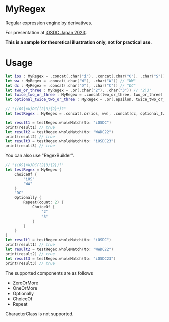 # MyRegex
Regular expression engine by derivatives.

For presentation at [iOSDC Japan 2023](https://iosdc.jp/2023/).

**This is a sample for theoretical illustration only, not for practical use.**

# Usage

```swift
let ios : MyRegex = .concat(.char("i"), .concat(.char("O"), .char("S"))) // "iOS"
let ww : MyRegex = .concat(.char("W"), .char("W")) // "WW"
let dc : MyRegex = .concat(.char("D"), .char("C")) // "DC"
let two_or_three : MyRegex = .or(.char("2"), .char("3")) // "2|3"
let twice_two_or_three : MyRegex = .concat(two_or_three, two_or_three) // "(2|3){2}"
let optional_twice_two_or_three : MyRegex = .or(.epsilon, twice_two_or_three) // ((2|3){2})?

// "(iOS|WW)DC((2|3){2}*)?"
let testRegex : MyRegex = .concat(.or(ios, ww), .concat(dc, optional_twice_two_or_three)) 

let result1 = testRegex.wholeMatch(to: "iOSDC")
print(result1) // true
let result2 = testRegex.wholeMatch(to: "WWDC22")
print(result2) // true
let result3 = testRegex.wholeMatch(to: "iOSDC23")
print(result3) // true
```

You can also use "RegexBuilder".

```swift
// "(iOS|WW)DC((2|3){2})?"
let testRegex = MyRegex {
    ChoiceOf {
        "iOS"
        "WW"
    }
    "DC"
    Optionally {
        Repeat(count: 2) {
            ChoiceOf {
                "2"
                "3"
            }
        }
    }
}
let result1 = testRegex.wholeMatch(to: "iOSDC")
print(result1) // true
let result2 = testRegex.wholeMatch(to: "WWDC22")
print(result2) // true
let result3 = testRegex.wholeMatch(to: "iOSDC23")
print(result3) // true
```

The supported components are as follows
- ZeroOrMore
- OneOrMore
- Optionally
- ChoiceOf
- Repeat

CharacterClass is not supported.
